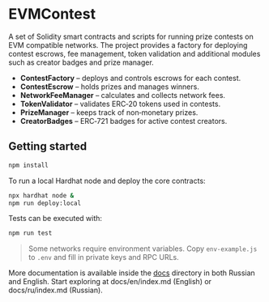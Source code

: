 # EVMContest

A set of Solidity smart contracts and scripts for running prize contests on EVM compatible networks. The project provides a factory for deploying contest escrows, fee management, token validation and additional modules such as creator badges and prize manager.

* **ContestFactory** – deploys and controls escrows for each contest.
* **ContestEscrow** – holds prizes and manages winners.
* **NetworkFeeManager** – calculates and collects network fees.
* **TokenValidator** – validates ERC‑20 tokens used in contests.
* **PrizeManager** – keeps track of non‑monetary prizes.
* **CreatorBadges** – ERC‑721 badges for active contest creators.

## Getting started

```bash
npm install
```

To run a local Hardhat node and deploy the core contracts:

```bash
npx hardhat node &
npm run deploy:local
```

Tests can be executed with:

```bash
npm run test
```

> Some networks require environment variables. Copy `env-example.js` to `.env` and fill in private keys and RPC URLs.

More documentation is available inside the [docs](docs/) directory in both Russian and English.
Start exploring at docs/en/index.md (English) or docs/ru/index.md (Russian).